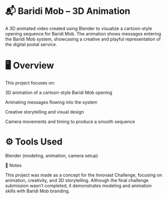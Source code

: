 # 📬 Baridi Mob – 3D Animation

A 3D animated video created using Blender to visualize a cartoon-style opening sequence for Baridi Mob.
The animation shows messages entering the Baridi Mob system, showcasing a creative and playful representation of the digital postal service.

# 🖥️ Overview

This project focuses on:

3D animation of a cartoon-style Baridi Mob opening

Animating messages flowing into the system

Creative storytelling and visual design

Camera movements and timing to produce a smooth sequence

# ⚙️ Tools Used

Blender (modeling, animation, camera setup)

💬 Notes

This project was made as a concept for the Innovast Challenge, focusing on animation, creativity, and 3D storytelling.
Although the final challenge submission wasn’t completed, it demonstrates modeling and animation skills with Baridi Mob branding.
